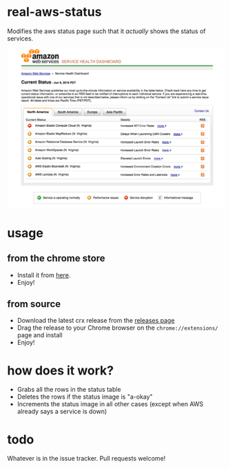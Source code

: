 # real-aws-status

Modifies the aws status page such that it *actually* shows the status of services.

![example](image.png)

# usage

## from the chrome store

- Install it from [here](https://chrome.google.com/webstore/detail/real-aws-status/kaegondhonfdclembpcgaaammmlfaekj).
- Enjoy!

## from source

- Download the latest crx release from the [releases page](https://github.com/josegonzalez/real-aws-status/releases)
- Drag the release to your Chrome browser on the `chrome://extensions/` page and install
- Enjoy!

# how does it work?

- Grabs all the rows in the status table
- Deletes the rows if the status image is "a-okay"
- Increments the status image in all other cases (except when AWS already says a service is down)

# todo

Whatever is in the issue tracker. Pull requests welcome!
